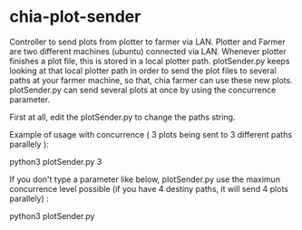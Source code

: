 # chia-plot-sender
Controller to send plots from plotter to farmer via LAN. Plotter and Farmer are two different machines (ubuntu) connected via LAN. 
Whenever plotter finishes a plot file, this is stored in a local plotter path. plotSender.py keeps looking at that local plotter path in order to send the plot files
to several paths at your farmer machine, so that, chia farmer can use these new plots. plotSender.py can send several plots at once by using the concurrence parameter. 

First at all, edit the plotSender.py to change the paths string.

Example of usage with concurrence ( 3 plots being sent to 3 different paths parallely ):

  python3 plotSender.py 3

If you don't type a parameter like below, plotSender.py use the maximun concurrence level possible (if you have 4 destiny paths, it will send 4 plots parallely) :

  python3 plotSender.py


